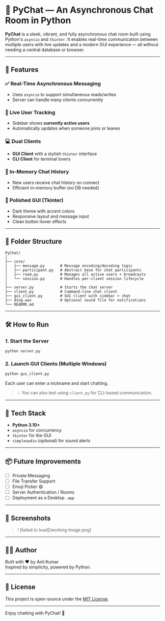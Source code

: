 # 💬 PyChat — An Asynchronous Chat Room in Python

**PyChat** is a sleek, vibrant, and fully asynchronous chat room built using Python's `asyncio` and `tkinter`. It enables real-time communication between multiple users with live updates and a modern GUI experience — all without needing a central database or browser.

---

## 🚀 Features

### ✅ Real-Time Asynchronous Messaging
- Uses `asyncio` to support simultaneous reads/writes
- Server can handle many clients concurrently

### 👥 Live User Tracking
- Sidebar shows **currently active users**
- Automatically updates when someone joins or leaves

### 💻 Dual Clients
- **GUI Client** with a stylish `tkinter` interface
- **CLI Client** for terminal lovers

### 🧠 In-Memory Chat History
- New users receive chat history on connect
- Efficient in-memory buffer (no DB needed)

### 🎨 Polished GUI (Tkinter)
- Dark theme with accent colors
- Responsive layout and message input
- Clean button hover effects

---

## 📁 Folder Structure

```
PyChat/
│
├── core/
│   ├── message.py       # Message encoding/decoding logic
│   ├── participant.py   # Abstract base for chat participants
│   ├── room.py          # Manages all active users + broadcasts
│   └── session.py       # Handles per-client session lifecycle
│
├── server.py            # Starts the chat server
├── client.py            # Command-line chat client
├── gui_client.py        # GUI client with sidebar + chat
├── ding.wav             # Optional sound file for notifications
└── README.md
```

---

## 🛠️ How to Run

### 1. Start the Server

```bash
python server.py
```

### 2. Launch GUI Clients (Multiple Windows)

```bash
python gui_client.py
```

Each user can enter a nickname and start chatting.

> 💡 You can also test using `client.py` for CLI-based communication.

---

## 🧪 Tech Stack

- **Python 3.10+**
- `asyncio` for concurrency
- `tkinter` for the GUI
- `simpleaudio` (optional) for sound alerts

---

## 📦 Future Improvements

- [ ] Private Messaging
- [ ] File Transfer Support
- [ ] Emoji Picker 😄
- [ ] Server Authentication / Rooms
- [ ] Deployment as a Desktop `.app`

---

## 📸 Screenshots

> ! [failed to load][working image.png]

---

## 👨‍💻 Author

Built with ❤️ by Anil Kumar  
Inspired by simplicity, powered by Python.

---

## 📝 License

This project is open-source under the [MIT License](LICENSE).

---

Enjoy chatting with PyChat! 🎉
